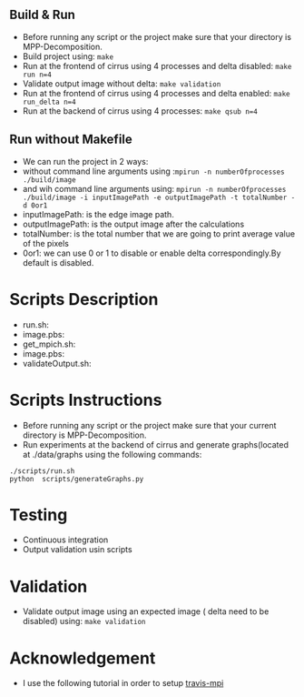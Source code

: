 ## Build & Run
* Before running any script or the project make sure that your directory is MPP-Decomposition.
* Build project using: ```make```
* Run at the frontend of cirrus using 4 processes and delta disabled: ```make run n=4```
* Validate output image without delta: ```make validation```
* Run at the frontend of cirrus using 4 processes and delta enabled: ```make run_delta n=4```
* Run at the backend of cirrus using 4 processes: ```make qsub n=4```

## Run without Makefile
* We can run the project in 2 ways:
* without command line arguments using :```mpirun -n numberOfprocesses ./build/image ```
* and wih command line arguments using: ```mpirun -n numberOfprocesses ./build/image -i inputImagePath -e outputImagePath -t totalNumber -d 0or1 ``` 
* inputImagePath: is the edge image path.
* outputImagePath: is the output image after the calculations
* totalNumber: is the total number that we are going to print average value of the pixels
* 0or1: we can use 0 or 1 to disable or enable delta correspondingly.By default is disabled.

# Scripts Description
* run.sh: 
* image.pbs:
* get_mpich.sh:
* image.pbs:
* validateOutput.sh:


# Scripts Instructions
* Before running any script or the project make sure that your current directory is MPP-Decomposition.
* Run experiments at the backend of cirrus and generate graphs(located at ./data/graphs using the following commands:
```
./scripts/run.sh
python  scripts/generateGraphs.py 
```

# Testing
* Continuous integration 
* Output validation usin scripts

# Validation
* Validate output image using an expected image ( delta need to be disabled) using: ```make validation```

# Acknowledgement
* I use the following tutorial in order to setup [travis-mpi](https://d-meiser.github.io/2016/01/10/mpi-travis.html)
